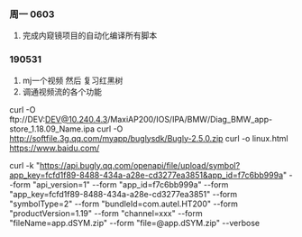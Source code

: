 

### 周一 0603

1. 完成内窥镜项目的自动化编译所有脚本



### 190531

1. mj一个视频 然后 复习红黑树
2. 调通视频流的各个功能




curl -O ftp://DEV:DEV@10.240.4.3/MaxiAP200/IOS/IPA/BMW/Diag_BMW_app-store_1.18.09_Name.ipa
curl -O http://softfile.3g.qq.com/myapp/buglysdk/Bugly-2.5.0.zip
curl -o linux.html https://www.baidu.com/

curl -k "https://api.bugly.qq.com/openapi/file/upload/symbol?app_key=fcfd1f89-8488-434a-a28e-cd3277ea3851&app_id=f7c6bb999a" --form "api_version=1" --form "app_id=f7c6bb999a" --form "app_key=fcfd1f89-8488-434a-a28e-cd3277ea3851" --form "symbolType=2"  --form "bundleId=com.autel.HT200" --form "productVersion=1.19" --form "channel=xxx" --form "fileName=app.dSYM.zip" --form "file=@app.dSYM.zip" --verbose
